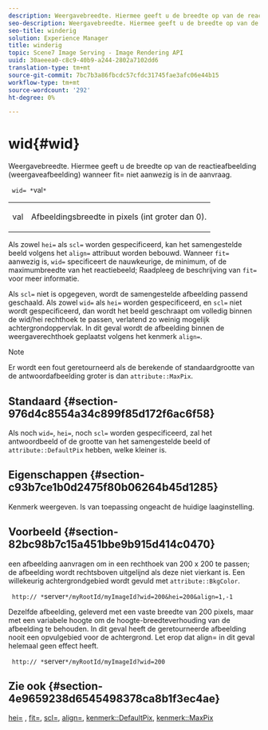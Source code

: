 ```yaml
---
description: Weergavebreedte. Hiermee geeft u de breedte op van de reactieafbeelding (weergaveafbeelding) wanneer fit= niet aanwezig is in de aanvraag.
seo-description: Weergavebreedte. Hiermee geeft u de breedte op van de reactieafbeelding (weergaveafbeelding) wanneer fit= niet aanwezig is in de aanvraag.
seo-title: winderig
solution: Experience Manager
title: winderig
topic: Scene7 Image Serving - Image Rendering API
uuid: 30aeeea0-c8c9-40b9-a244-2802a7102dd6
translation-type: tm+mt
source-git-commit: 7bc7b3a86fbcdc57cfdc31745fae3afc06e44b15
workflow-type: tm+mt
source-wordcount: '292'
ht-degree: 0%

---
```



# wid{#wid}

Weergavebreedte. Hiermee geeft u de breedte op van de reactieafbeelding (weergaveafbeelding) wanneer fit= niet aanwezig is in de aanvraag.

` wid= *`val`*`

<table id="simpletable_E217453246F5441C896C1F69EA4D4218"> 
 <tr class="strow"> 
  <td class="stentry"> <p> <span class="varname"> val  </span> </p> </td> 
  <td class="stentry"> <p>Afbeeldingsbreedte in pixels (int groter dan 0). </p> </td> 
 </tr> 
</table>

Als zowel `hei=` als `scl=` worden gespecificeerd, kan het samengestelde beeld volgens het `align=` attribuut worden bebouwd. Wanneer `fit=` aanwezig is, `wid=` specificeert de nauwkeurige, de minimum, of de maximumbreedte van het reactiebeeld; Raadpleeg de beschrijving van `fit=` voor meer informatie.

Als `scl=` niet is opgegeven, wordt de samengestelde afbeelding passend geschaald. Als zowel `wid=` als `hei=` worden gespecificeerd, en `scl=` niet wordt gespecificeerd, dan wordt het beeld geschraapt om volledig binnen de wid/hei rechthoek te passen, verlatend zo weinig mogelijk achtergrondoppervlak. In dit geval wordt de afbeelding binnen de weergaverechthoek geplaatst volgens het kenmerk `align=`.

>[!NOTE]
>
>Er wordt een fout geretourneerd als de berekende of standaardgrootte van de antwoordafbeelding groter is dan `attribute::MaxPix`.

## Standaard {#section-976d4c8554a34c899f85d172f6ac6f58}

Als noch `wid=`, `hei=`, noch `scl=` worden gespecificeerd, zal het antwoordbeeld of de grootte van het samengestelde beeld of `attribute::DefaultPix` hebben, welke kleiner is.

## Eigenschappen {#section-c93b7ce1b0d2475f80b06264b45d1285}

Kenmerk weergeven. Is van toepassing ongeacht de huidige laaginstelling.

## Voorbeeld {#section-82bc98b7c15a451bbe9b915d414c0470}

een afbeelding aanvragen om in een rechthoek van 200 x 200 te passen; de afbeelding wordt rechtsboven uitgelijnd als deze niet vierkant is. Een willekeurig achtergrondgebied wordt gevuld met `attribute::BkgColor`.

` http:// *`server`*/myRootId/myImageId?wid=200&hei=200&align=1,-1`

Dezelfde afbeelding, geleverd met een vaste breedte van 200 pixels, maar met een variabele hoogte om de hoogte-breedteverhouding van de afbeelding te behouden. In dit geval heeft de geretourneerde afbeelding nooit een opvulgebied voor de achtergrond. Let erop dat align= in dit geval helemaal geen effect heeft.

` http:// *`server`*/myRootId/myImageId?wid=200`

## Zie ook {#section-4e9659238d6545498378ca8b1f3ec4ae}

[hei=](../../../../../is-api/http-ref/image-serving-api-ref/c-http-protocol-reference/c-command-reference/r-is-http-hei.md#reference-6d6f556ccc0e4b98a815e8a5c1944a96) ,  [fit=](../../../../../is-api/http-ref/image-serving-api-ref/c-http-protocol-reference/c-command-reference/r-fit.md#reference-f11bff6d93d143d6b135de3a923bc989),  [scl=](../../../../../is-api/http-ref/image-serving-api-ref/c-http-protocol-reference/c-command-reference/r-scl.md#reference-b2a74e493d0d407e98fe350551ba3fcc),  [align=](../../../../../is-api/http-ref/image-serving-api-ref/c-http-protocol-reference/c-command-reference/r-align.md#reference-b7d6b87c75124d78884f916dd6544bc7),  [kenmerk::DefaultPix](../../../../../is-api/image-catalog/image-serving-api-ref/c-image-catalog-reference/c-attributes-reference/r-defaultpix.md#reference-996b2c22b30f4fd9b970c84063306df1),  [kenmerk::MaxPix](../../../../../is-api/image-catalog/image-serving-api-ref/c-image-catalog-reference/c-attributes-reference/r-maxpix.md#reference-e167d396ac794079ba8b5e6eb16eeda5)
